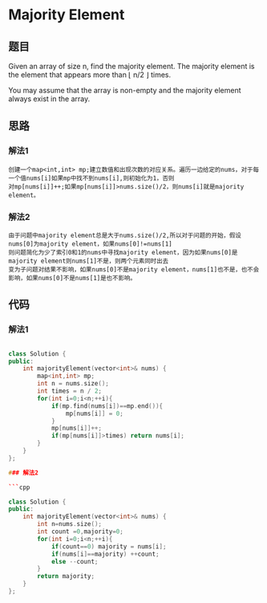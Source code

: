 # Majority Element

## 题目

Given an array of size n, find the majority element. The majority element is the element that appears more than ⌊ n/2 ⌋ times.

You may assume that the array is non-empty and the majority element always exist in the array.

## 思路

### 解法1

    创建一个map<int,int> mp;建立数值和出现次数的对应关系。遍历一边给定的nums，对于每一个值nums[i]如果mp中找不到nums[i],则初始化为1，否则
    对mp[nums[i]]++;如果mp[nums[i]]>nums.size()/2，则nums[i]就是majority element。

### 解法2
    
    由于问题中majority element总是大于nums.size()/2,所以对于问题的开始，假设nums[0]为majority element，如果nums[0]!=nums[1]
    则问题简化为少了索引0和1的nums中寻找majority element，因为如果nums[0]是majority element则nums[1]不是，则两个元素同时出去
    变为子问题对结果不影响，如果nums[0]不是majority element，nums[1]也不是，也不会影响，如果nums[0]不是nums[1]是也不影响。
    
## 代码

### 解法1

```cpp

class Solution {
public:
    int majorityElement(vector<int>& nums) {
        map<int,int> mp;
        int n = nums.size();
        int times = n / 2;
        for(int i=0;i<n;++i){
            if(mp.find(nums[i])==mp.end()){
                mp[nums[i]] = 0;
            }
            mp[nums[i]]++;
            if(mp[nums[i]]>times) return nums[i];
        }
    }
};

### 解法2

```cpp

class Solution {
public:
    int majorityElement(vector<int>& nums) {
        int n=nums.size();
        int count =0,majority=0;
        for(int i=0;i<n;++i){
            if(count==0) majority = nums[i];
            if(nums[i]==majority) ++count;
            else --count;
        }
        return majority;
    }
};

```

```
